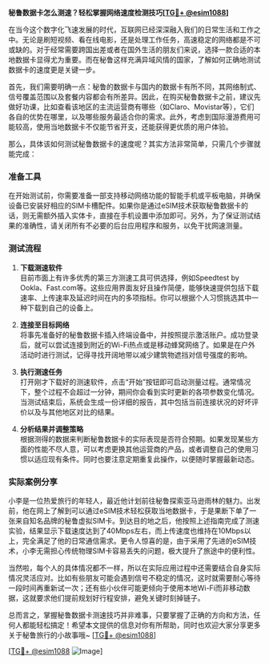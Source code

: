 **秘鲁数据卡怎么测速？轻松掌握网络速度检测技巧[[TG💪+ @esim1088](https://t.me/s/esim1088)]**

在当今这个数字化飞速发展的时代，互联网已经深深融入我们的日常生活和工作之中。无论是刷短视频、看在线电影，还是处理工作任务，高速稳定的网络都是不可或缺的。对于经常需要跨国出差或者在国外生活的朋友们来说，选择一款合适的本地数据卡显得尤为重要。而在秘鲁这样充满异域风情的国家，了解如何正确地测试数据卡的速度更是关键一步。

首先，我们需要明确一点：秘鲁的数据卡与国内的数据卡有所不同，其网络制式、信号覆盖范围以及套餐内容都会有所差异。因此，在购买秘鲁数据卡之前，建议先做好功课，比如查看该地区的主流运营商有哪些（如Claro、Movistar等），它们各自的优势在哪里，以及哪些服务最适合你的需求。此外，考虑到国际漫游费用可能较高，使用当地数据卡不仅能节省开支，还能获得更优质的用户体验。

那么，具体该如何测试秘鲁数据卡的速度呢？其实方法非常简单，只需几个步骤就能完成：

### 准备工具

在开始测试前，你需要准备一部支持移动网络功能的智能手机或平板电脑，并确保设备已安装好相应的SIM卡槽配件。如果你是通过eSIM技术获取秘鲁数据卡的话，则无需额外插入实体卡，直接在手机设置中添加即可。另外，为了保证测试结果的准确性，请关闭所有不必要的后台应用程序和服务，以免干扰网速测量。

### 测试流程

1. **下载测速软件**  
   目前市面上有许多优秀的第三方测速工具可供选择，例如Speedtest by Ookla、Fast.com等。这些应用界面友好且操作简便，能够快速提供包括下载速率、上传速率及延迟时间在内的多项指标。你可以根据个人习惯挑选其中一种下载到自己的设备上。

2. **连接至目标网络**  
   将事先准备好的秘鲁数据卡插入终端设备中，并按照提示激活账户。成功登录后，就可以尝试连接到附近的Wi-Fi热点或是移动蜂窝网络了。如果是在户外活动时进行测试，记得寻找开阔地带以减少建筑物遮挡对信号强度的影响。

3. **执行测速任务**  
   打开刚才下载好的测速软件，点击“开始”按钮即可启动测量过程。通常情况下，整个过程不会超过一分钟，期间你会看到实时更新的各项参数变化情况。当测试结束后，系统会生成一份详细的报告，其中包括当前连接状况的好坏评价以及与其他地区对比的结果。

4. **分析结果并调整策略**  
   根据测得的数据来判断秘鲁数据卡的实际表现是否符合预期。如果发现某些方面的性能不尽人意，可以考虑更换其他运营商的产品，或者调整自己的使用习惯以适应现有条件。同时也要注意定期重复此操作，以便随时掌握最新动态。

### 实际案例分享

小李是一位热爱旅行的年轻人，最近他计划前往秘鲁探索亚马逊雨林的魅力。出发前，他在网上了解到可以通过eSIM技术轻松获取当地数据卡，于是果断下单了一张来自知名品牌的秘鲁虚拟SIM卡。到达目的地之后，他按照上述指南完成了测速实验，结果显示下载速度达到了40Mbps左右，而上传速度也维持在10Mbps以上，完全满足了他的日常通信需求。更令人惊喜的是，由于采用了先进的eSIM技术，小李无需担心传统物理SIM卡容易丢失的问题，极大提升了旅途中的便利性。

当然啦，每个人的具体情况都不一样，所以在实际应用过程中还需要结合自身实际情况灵活应对。比如有些朋友可能会遇到信号不稳定的情况，这时就需要耐心等待一段时间再重新试一次；还有些小伙伴可能更倾向于使用本地Wi-Fi而非移动数据，这就要求他们提前规划好行程安排，避免关键时刻掉链子。

总而言之，掌握秘鲁数据卡测速技巧并非难事，只要掌握了正确的方向和方法，任何人都能轻松搞定！希望本文提供的信息对你有所帮助，同时也欢迎大家分享更多关于秘鲁旅行的小故事哦~ [[TG💪+ @esim1088](https://t.me/s/esim1088)]

[[TG💪+ @esim1088](https://t.me/s/esim1088) ![Image](https://i.postimg.cc/4NQfJmqS/Snipaste-2025-05-13-00-14-12.png)]